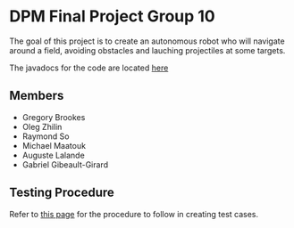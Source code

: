 # DPM Final Project Group 10

The goal of this project is to create an autonomous robot who will navigate around a field, avoiding obstacles and lauching projectiles at some targets.

The javadocs for the code are located [here](http://dpmfinalproject.github.io/DPM-Final-Project/DPM-Javadocs)

## Members
* Gregory Brookes
* Oleg Zhilin
* Raymond So
* Michael Maatouk
* Auguste Lalande
* Gabriel Gibeault-Girard

## Testing Procedure

Refer to [this page](https://github.com/DPMFinalProject/DPM-Final-Project/tree/master/FinalProject/src/tests)
for the procedure to follow in creating test cases.